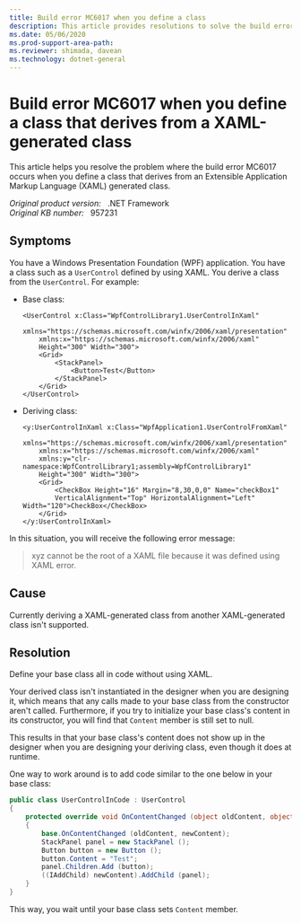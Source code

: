 ```yaml
---
title: Build error MC6017 when you define a class
description: This article provides resolutions to solve the build error MC6017 when you try to define a class that derives from a XAML-generated class.
ms.date: 05/06/2020
ms.prod-support-area-path: 
ms.reviewer: shimada, davean
ms.technology: dotnet-general
---
```

# Build error MC6017 when you define a class that derives from a XAML-generated class

This article helps you resolve the problem where the build error MC6017 occurs when you define a class that derives from an Extensible Application Markup Language (XAML) generated class.

_Original product version:_ &nbsp; .NET Framework  
_Original KB number:_ &nbsp; 957231

## Symptoms

You have a Windows Presentation Foundation (WPF) application. You have a class such as a `UserControl` defined by using XAML. You derive a class from the `UserControl`. For example:

- Base class:

    ```xaml
    <UserControl x:Class="WpfControlLibrary1.UserControlInXaml"
        xmlns="https://schemas.microsoft.com/winfx/2006/xaml/presentation"
        xmlns:x="https://schemas.microsoft.com/winfx/2006/xaml"
        Height="300" Width="300">
        <Grid>
            <StackPanel>
                <Button>Test</Button>
            </StackPanel>
        </Grid>
    </UserControl>
    ```

- Deriving class:

    ```xaml
    <y:UserControlInXaml x:Class="WpfApplication1.UserControlFromXaml"
        xmlns="https://schemas.microsoft.com/winfx/2006/xaml/presentation"
        xmlns:x="https://schemas.microsoft.com/winfx/2006/xaml"
        xmlns:y="clr-namespace:WpfControlLibrary1;assembly=WpfControlLibrary1"
        Height="300" Width="300">
        <Grid>
            <CheckBox Height="16" Margin="8,30,0,0" Name="checkBox1"
            VerticalAlignment="Top" HorizontalAlignment="Left" Width="120">CheckBox</CheckBox>
        </Grid>
    </y:UserControlInXaml>
    ```

In this situation, you will receive the following error message:

> xyz cannot be the root of a XAML file because it was defined using XAML error.

## Cause

Currently deriving a XAML-generated class from another XAML-generated class isn't supported.

## Resolution

Define your base class all in code without using XAML.

Your derived class isn't instantiated in the designer when you are designing it, which means that any calls made to your base class from the constructor aren't called. Furthermore, if you try to initialize your base class's content in its constructor, you will find that `Content` member is still set to null.

This results in that your base class's content does not show up in the designer when you are designing your deriving class, even though it does at runtime.

One way to work around is to add code similar to the one below in your base class:

```csharp
public class UserControlInCode : UserControl
{
    protected override void OnContentChanged (object oldContent, object newContent)
    {
        base.OnContentChanged (oldContent, newContent);
        StackPanel panel = new StackPanel ();
        Button button = new Button ();
        button.Content = "Test";
        panel.Children.Add (button);
        ((IAddChild) newContent).AddChild (panel);
    }
}
```

This way, you wait until your base class sets `Content` member.
